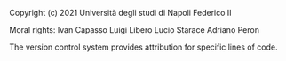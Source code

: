 Copyright (c) 2021 Università degli studi di Napoli Federico II

Moral rights:
 Ivan Capasso
 Luigi Libero Lucio Starace
 Adriano Peron
    
The version control system provides attribution for specific lines of code.

